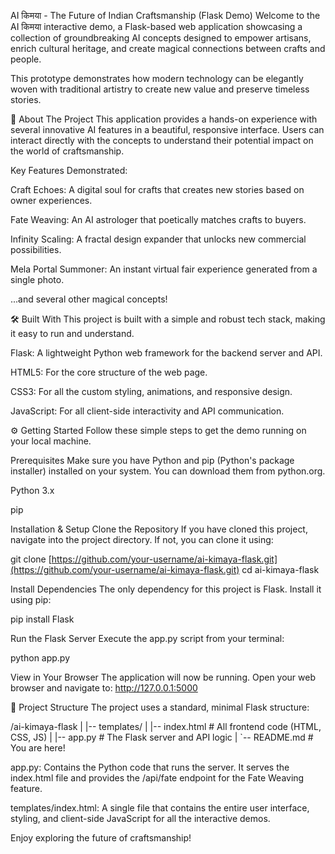 AI किमया - The Future of Indian Craftsmanship (Flask Demo)
Welcome to the AI किमया interactive demo, a Flask-based web application showcasing a collection of groundbreaking AI concepts designed to empower artisans, enrich cultural heritage, and create magical connections between crafts and people.

This prototype demonstrates how modern technology can be elegantly woven with traditional artistry to create new value and preserve timeless stories.

🚀 About The Project
This application provides a hands-on experience with several innovative AI features in a beautiful, responsive interface. Users can interact directly with the concepts to understand their potential impact on the world of craftsmanship.

Key Features Demonstrated:

Craft Echoes: A digital soul for crafts that creates new stories based on owner experiences.

Fate Weaving: An AI astrologer that poetically matches crafts to buyers.

Infinity Scaling: A fractal design expander that unlocks new commercial possibilities.

Mela Portal Summoner: An instant virtual fair experience generated from a single photo.

...and several other magical concepts!

🛠️ Built With
This project is built with a simple and robust tech stack, making it easy to run and understand.

Flask: A lightweight Python web framework for the backend server and API.

HTML5: For the core structure of the web page.

CSS3: For all the custom styling, animations, and responsive design.

JavaScript: For all client-side interactivity and API communication.

⚙️ Getting Started
Follow these simple steps to get the demo running on your local machine.

Prerequisites
Make sure you have Python and pip (Python's package installer) installed on your system. You can download them from python.org.

Python 3.x

pip

Installation & Setup
Clone the Repository
If you have cloned this project, navigate into the project directory. If not, you can clone it using:

git clone [https://github.com/your-username/ai-kimaya-flask.git](https://github.com/your-username/ai-kimaya-flask.git)
cd ai-kimaya-flask

Install Dependencies
The only dependency for this project is Flask. Install it using pip:

pip install Flask

Run the Flask Server
Execute the app.py script from your terminal:

python app.py

View in Your Browser
The application will now be running. Open your web browser and navigate to:
http://127.0.0.1:5000

📁 Project Structure
The project uses a standard, minimal Flask structure:

/ai-kimaya-flask
|
|-- templates/
|   |-- index.html      # All frontend code (HTML, CSS, JS)
|
|-- app.py              # The Flask server and API logic
|
`-- README.md           # You are here!

app.py: Contains the Python code that runs the server. It serves the index.html file and provides the /api/fate endpoint for the Fate Weaving feature.

templates/index.html: A single file that contains the entire user interface, styling, and client-side JavaScript for all the interactive demos.

Enjoy exploring the future of craftsmanship!

